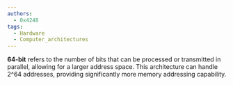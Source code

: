 ```yaml
---
authors:
  - 0x4248
tags:
  - Hardware
  - Computer_architectures
---
```

**64-bit** refers to the number of bits that can be processed or transmitted in parallel, allowing for a larger address space. This architecture can handle 2^64 addresses, providing significantly more memory addressing capability.